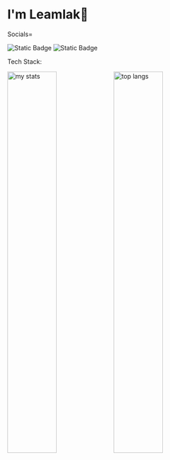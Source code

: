 # I'm Leamlak👋

Socials=

![Static Badge](https://img.shields.io/badge/instagram-E4405F?style=for-the-badge&logo=instagram&logoColor=white&labelColor=orchild&color=purple)
![Static Badge](https://img.shields.io/badge/linkedin-0A66C2?style=for-the-badge&logo=linkedin&logoColor=white&labelColor=orchild&color=blue)



Tech Stack:






<img alt="my stats" align="left" width="47%" src="https://github-readme-stats.vercel.app/api?username=leamlak12"/>
<img alt="top langs" align="left" width="47%" src="https://github-readme-stats.vercel.app/api/top-langs/?username=leamlak12&layout=compact"/>

